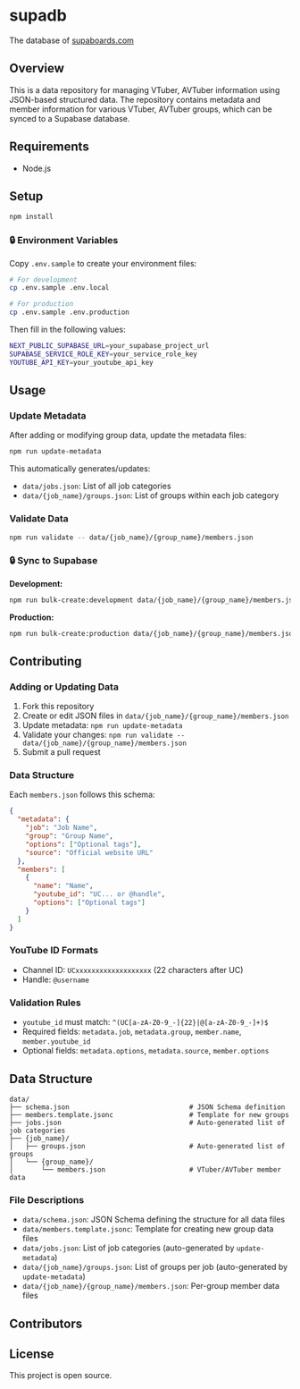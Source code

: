 # supadb

The database of [supaboards.com](https://supaboards.com)

## Overview

This is a data repository for managing VTuber, AVTuber information using JSON-based structured data. The repository contains metadata and member information for various VTuber, AVTuber groups, which can be synced to a Supabase database.

## Requirements

- Node.js

## Setup

```bash
npm install
```

### 🔒 Environment Variables

Copy `.env.sample` to create your environment files:

```bash
# For development
cp .env.sample .env.local

# For production
cp .env.sample .env.production
```

Then fill in the following values:

```bash
NEXT_PUBLIC_SUPABASE_URL=your_supabase_project_url
SUPABASE_SERVICE_ROLE_KEY=your_service_role_key
YOUTUBE_API_KEY=your_youtube_api_key
```

## Usage

### Update Metadata

After adding or modifying group data, update the metadata files:

```bash
npm run update-metadata
```

This automatically generates/updates:
- `data/jobs.json`: List of all job categories
- `data/{job_name}/groups.json`: List of groups within each job category

### Validate Data

```bash
npm run validate -- data/{job_name}/{group_name}/members.json
```

### 🔒 Sync to Supabase

**Development:**
```bash
npm run bulk-create:development data/{job_name}/{group_name}/members.json
```

**Production:**
```bash
npm run bulk-create:production data/{job_name}/{group_name}/members.json
```

## Contributing

### Adding or Updating Data

1. Fork this repository
2. Create or edit JSON files in `data/{job_name}/{group_name}/members.json`
3. Update metadata: `npm run update-metadata`
4. Validate your changes: `npm run validate -- data/{job_name}/{group_name}/members.json`
5. Submit a pull request

### Data Structure

Each `members.json` follows this schema:

```json
{
  "metadata": {
    "job": "Job Name",
    "group": "Group Name",
    "options": ["Optional tags"],
    "source": "Official website URL"
  },
  "members": [
    {
      "name": "Name",
      "youtube_id": "UC... or @handle",
      "options": ["Optional tags"]
    }
  ]
}
```

### YouTube ID Formats

- Channel ID: `UCxxxxxxxxxxxxxxxxxxx` (22 characters after UC)
- Handle: `@username`

### Validation Rules

- `youtube_id` must match: `^(UC[a-zA-Z0-9_-]{22}|@[a-zA-Z0-9_-]+)$`
- Required fields: `metadata.job`, `metadata.group`, `member.name`, `member.youtube_id`
- Optional fields: `metadata.options`, `metadata.source`, `member.options`

## Data Structure

```
data/
├── schema.json                              # JSON Schema definition
├── members.template.jsonc                   # Template for new groups
├── jobs.json                                # Auto-generated list of job categories
├── {job_name}/
│   ├── groups.json                          # Auto-generated list of groups
│   └── {group_name}/
│       └── members.json                     # VTuber/AVTuber member data
```

### File Descriptions

- `data/schema.json`: JSON Schema defining the structure for all data files
- `data/members.template.jsonc`: Template for creating new group data files
- `data/jobs.json`: List of job categories (auto-generated by `update-metadata`)
- `data/{job_name}/groups.json`: List of groups per job (auto-generated by `update-metadata`)
- `data/{job_name}/{group_name}/members.json`: Per-group member data files

## Contributors

<!-- readme: contributors -start -->
<!-- readme: contributors -end -->

## License

This project is open source.

